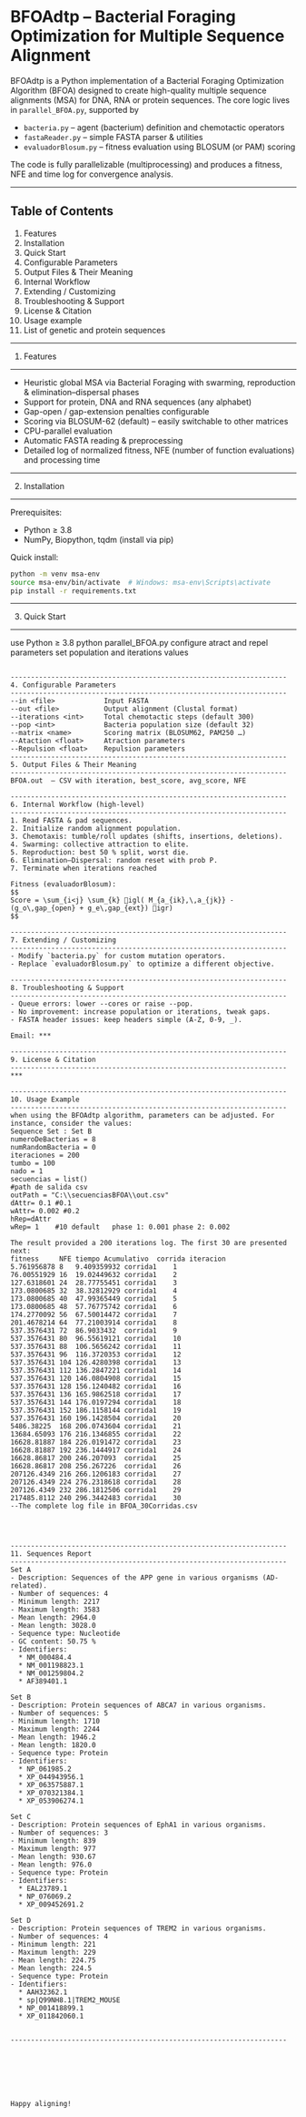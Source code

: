 BFOAdtp – Bacterial Foraging Optimization for Multiple Sequence Alignment
===================================================================

BFOAdtp is a Python implementation of a Bacterial Foraging Optimization Algorithm (BFOA) designed to create high-quality multiple sequence alignments (MSA) for DNA, RNA or protein sequences.
The core logic lives in `parallel_BFOA.py`, supported by

- `bacteria.py`         – agent (bacterium) definition and chemotactic operators
- `fastaReader.py`    – simple FASTA parser & utilities
- `evaluadorBlosum.py` – fitness evaluation using BLOSUM (or PAM) scoring

The code is fully parallelizable (multiprocessing) and produces a fitness, NFE and time log for convergence analysis.

--------------------------------------------------------------------
Table of Contents
--------------------------------------------------------------------
1. Features
2. Installation
3. Quick Start
4. Configurable Parameters
5. Output Files & Their Meaning
6. Internal Workflow
7. Extending / Customizing
8. Troubleshooting & Support
9. License & Citation
10. Usage example
11. List of genetic and protein sequences

--------------------------------------------------------------------
1. Features
--------------------------------------------------------------------
- Heuristic global MSA via Bacterial Foraging with swarming, reproduction & elimination–dispersal phases
- Support for protein, DNA and RNA sequences (any alphabet)
- Gap-open / gap-extension penalties configurable
- Scoring via BLOSUM-62 (default) – easily switchable to other matrices
- CPU-parallel evaluation 
- Automatic FASTA reading & preprocessing
- Detailed log of normalized fitness, NFE (number of function evaluations) and processing time

--------------------------------------------------------------------
2. Installation
--------------------------------------------------------------------
Prerequisites:
- Python ≥ 3.8
- NumPy, Biopython, tqdm (install via pip)

Quick install:
```bash
python -m venv msa-env
source msa-env/bin/activate  # Windows: msa-env\Scripts\activate
pip install -r requirements.txt
```

--------------------------------------------------------------------
3. Quick Start
--------------------------------------------------------------------
use Python ≥ 3.8
python parallel_BFOA.py 
configure atract and repel parameters
set population and iterations values
```

--------------------------------------------------------------------
4. Configurable Parameters
--------------------------------------------------------------------
--in <file>            Input FASTA
--out <file>           Output alignment (Clustal format)
--iterations <int>     Total chemotactic steps (default 300)
--pop <int>            Bacteria population size (default 32)
--matrix <name>        Scoring matrix (BLOSUM62, PAM250 …)
--Ataction <float>     Atraction parameters
--Repulsion <float>    Repulsion parameters
--------------------------------------------------------------------
5. Output Files & Their Meaning
--------------------------------------------------------------------
BFOA.out  – CSV with iteration, best_score, avg_score, NFE

--------------------------------------------------------------------
6. Internal Workflow (high-level)
--------------------------------------------------------------------
1. Read FASTA & pad sequences.
2. Initialize random alignment population.
3. Chemotaxis: tumble/roll updates (shifts, insertions, deletions).
4. Swarming: collective attraction to elite.
5. Reproduction: best 50 % split, worst die.
6. Elimination–Dispersal: random reset with prob P.
7. Terminate when iterations reached 

Fitness (evaluadorBlosum):
$$
Score = \sum_{i<j} \sum_{k} igl( M_{a_{ik},\,a_{jk}} - (g_o\,gap_{open} + g_e\,gap_{ext}) igr)
$$

--------------------------------------------------------------------
7. Extending / Customizing
--------------------------------------------------------------------
- Modify `bacteria.py` for custom mutation operators.
- Replace `evaluadorBlosum.py` to optimize a different objective.

--------------------------------------------------------------------
8. Troubleshooting & Support
--------------------------------------------------------------------
- Queue errors: lower --cores or raise --pop.
- No improvement: increase population or iterations, tweak gaps.
- FASTA header issues: keep headers simple (A-Z, 0-9, _).

Email: ***

--------------------------------------------------------------------
9. License & Citation
--------------------------------------------------------------------
***

--------------------------------------------------------------------
10. Usage Example
--------------------------------------------------------------------
when using the BFOAdtp algorithm, parameters can be adjusted. For instance, consider the values:
Sequence Set : Set B 
numeroDeBacterias = 8
numRandomBacteria = 0
iteraciones = 200
tumbo = 100                                             
nado = 1
secuencias = list()
#path de salida csv
outPath = "C:\\secuenciasBFOA\\out.csv"
dAttr= 0.1 #0.1
wAttr= 0.002 #0.2
hRep=dAttr
wRep= 1    #10 default   phase 1: 0.001 phase 2: 0.002

The result provided a 200 iterations log. The first 30 are presented next:
fitness  	NFE	tiempo Acumulativo	corrida	iteracion
5.761956878	8	9.409359932	corrida1	1
76.00551929	16	19.02449632	corrida1	2
127.6318601	24	28.77755451	corrida1	3
173.0800685	32	38.32812929	corrida1	4
173.0800685	40	47.99365449	corrida1	5
173.0800685	48	57.76775742	corrida1	6
174.2770092	56	67.50014472	corrida1	7
201.4678214	64	77.21003914	corrida1	8
537.3576431	72	86.9033432	corrida1	9
537.3576431	80	96.55619121	corrida1	10
537.3576431	88	106.5656242	corrida1	11
537.3576431	96	116.3720353	corrida1	12
537.3576431	104	126.4280398	corrida1	13
537.3576431	112	136.2847221	corrida1	14
537.3576431	120	146.0804908	corrida1	15
537.3576431	128	156.1240482	corrida1	16
537.3576431	136	165.9862518	corrida1	17
537.3576431	144	176.0197294	corrida1	18
537.3576431	152	186.1158144	corrida1	19
537.3576431	160	196.1428504	corrida1	20
5486.38225	168	206.0743604	corrida1	21
13684.65093	176	216.1346855	corrida1	22
16628.81887	184	226.0191472	corrida1	23
16628.81887	192	236.1444917	corrida1	24
16628.86817	200	246.207093	corrida1	25
16628.86817	208	256.267226	corrida1	26
207126.4349	216	266.1206183	corrida1	27
207126.4349	224	276.2318618	corrida1	28
207126.4349	232	286.1812506	corrida1	29
217485.8112	240	296.3442483	corrida1	30
--The complete log file in BFOA_30Corridas.csv




--------------------------------------------------------------------
11. Sequences Report
--------------------------------------------------------------------
Set A
- Description: Sequences of the APP gene in various organisms (AD-related).
- Number of sequences: 4
- Minimum length: 2217
- Maximum length: 3583
- Mean length: 2964.0
- Mean length: 3028.0
- Sequence type: Nucleotide
- GC content: 50.75 %
- Identifiers:
  * NM_000484.4
  * NM_001198823.1
  * NM_001259804.2
  * AF389401.1

Set B
- Description: Protein sequences of ABCA7 in various organisms.
- Number of sequences: 5
- Minimum length: 1710
- Maximum length: 2244
- Mean length: 1946.2
- Mean length: 1820.0
- Sequence type: Protein
- Identifiers:
  * NP_061985.2
  * XP_044943956.1
  * XP_063575887.1
  * XP_070321384.1
  * XP_053906274.1

Set C
- Description: Protein sequences of EphA1 in various organisms.
- Number of sequences: 3
- Minimum length: 839
- Maximum length: 977
- Mean length: 930.67
- Mean length: 976.0
- Sequence type: Protein
- Identifiers:
  * EAL23789.1
  * NP_076069.2
  * XP_009452691.2

Set D
- Description: Protein sequences of TREM2 in various organisms.
- Number of sequences: 4
- Minimum length: 221
- Maximum length: 229
- Mean length: 224.75
- Mean length: 224.5
- Sequence type: Protein
- Identifiers:
  * AAH32362.1
  * sp|Q99NH8.1|TREM2_MOUSE
  * NP_001418899.1
  * XP_011842060.1


--------------------------------------------------------------------







Happy aligning!
